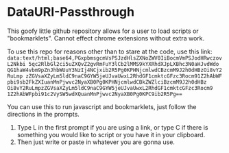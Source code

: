 # DataURI-Passthrough
This goofy little github repository allows for a user to load scripts or "bookmarklets". Cannot effect chrome extensions without extra work.

To use this repo for reasons other than to stare at the code, use this link:
`data:text/html;base64,PGxpbmsgcmVsPSJzdHlsZXNoZWV0IiBocmVmPSJodHRwczovL2Nkbi
5qc2RlbGl2ci5uZXQvZ2gvRmFuY3lCb2lMMS9kYXRhdXJpLXBhc3N0aHJvdWdo
QG1haW4vbm9pZnJhbWUuY3NzIj4NCjxib2R5Pg0KPHNjcmlwdCBzcmM9J2h0dHBzOi8vY2RuLmp
zZGVsaXZyLm5ldC9naC9GYW5jeUJvaUwxL2RhdGF1cmktcGFzc3Rocm91Z2hAbWF
pbi9sb2FkZXIuanMnPjwvc2NyaXB0Pg0KPHNjcmlwdCBkZWZlciBzcmM9J2h0dHBz
Oi8vY2RuLmpzZGVsaXZyLm5ldC9naC9GYW5jeUJvaUwxL2RhdGF1cmktcGFzc3Rocm9
1Z2hAbWFpbi91c2VySW5wdXQuanMnPjwvc2NyaXB0Pg0KPC9ib2R5Pg==`

You can use this to run javascript and bookmarklets, just follow the directions in the prompts.

1. Type L in the first prompt if you are using a link, or type C if there is something you would like to script or you have it in your clipboard.
2. Then just write or paste in whatever you are gonna use.
